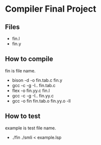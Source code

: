 # Compiler Final Project

## Files
* fin.l
* fin.y

## How to compile
fin is file name.
* bison -d -o fin.tab.c fin.y
* gcc -c -g -I.. fin.tab.c
* flex -o fin.yy.c fin.l
* gcc -c -g -I.. fin.yy.c
* gcc -o fin fin.tab.o fin.yy.o -ll

## How to test
example is test file name.
* ./fin ./smli < example.lsp
